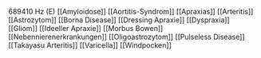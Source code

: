 689410 Hz (E)
[[Amyloidose]]
[[Aortitis-Syndrom]]
[[Apraxias]]
[[Arteritis]]
[[Astrozytom]]
[[Borna Disease]]
[[Dressing Apraxie]]
[[Dyspraxia]]
[[Gliom]]
[[Ideeller Apraxie]]
[[Morbus Bowen]]
[[Nebennierenerkrankungen]]
[[Oligoastrozytom]]
[[Pulseless Disease]]
[[Takayasu Arteritis]]
[[Varicella]]
[[Windpocken]]